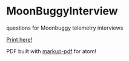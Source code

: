 # MoonBuggyInterview
questions for Moonbuggy telemetry interviews

[Print here!](https://github.com/jaortiz117/MoonBuggyInterview/blob/master/printables/INTERVIEW.pdf)

PDF built with [markup-pdf](https://atom.io/packages/markdown-pdf) for atom!
